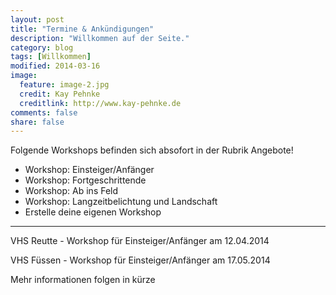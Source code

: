 ```yaml
---
layout: post
title: "Termine & Ankündigungen"
description: "Willkommen auf der Seite."
category: blog
tags: [Willkommen]
modified: 2014-03-16
image:
  feature: image-2.jpg
  credit: Kay Pehnke
  creditlink: http://www.kay-pehnke.de
comments: false
share: false
---
```


Folgende Workshops befinden sich absofort in der Rubrik Angebote!

* Workshop: Einsteiger/Anfänger
* Workshop: Fortgeschrittende
* Workshop: Ab ins Feld
* Workshop: Langzeitbelichtung und Landschaft
* Erstelle deine eigenen Workshop

-------------------------------------------------------------------------------------------------------------------

VHS Reutte - Workshop für Einsteiger/Anfänger am 12.04.2014 

VHS Füssen - Workshop für Einsteiger/Anfänger am 17.05.2014



Mehr informationen folgen in kürze
